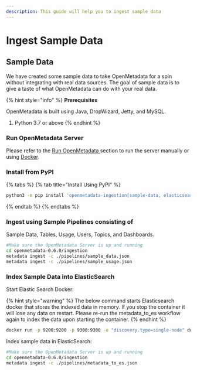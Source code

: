 ```yaml
---
description: This guide will help you to ingest sample data
---
```


# Ingest Sample Data

## Sample Data

We have created some sample data to take OpenMetadata for a spin without integrating with real data sources. The goal of sample data is to give a taste of what OpenMetadata can do with your real data.

{% hint style="info" %}
**Prerequisites**

OpenMetadata is built using Java, DropWizard, Jetty, and MySQL.

1. Python 3.7 or above
{% endhint %}

### Run OpenMetadata Server

Please refer to the [Run OpenMetadata ](../try-openmetadata/run-openmetadata.md#install-on-your-local-machine)section to run the server manually or using [Docker](../try-openmetadata/run-openmetadata.md#run-docker).

### Install from PyPI

{% tabs %}
{% tab title="Install Using PyPI" %}
```bash
python3 -m pip install 'openmetadata-ingestion[sample-data, elasticsearch]'
```
{% endtab %}
{% endtabs %}

### Ingest using Sample Pipelines consisting of

Sample Data, Tables, Usage, Users, Topics, and Dashboards.

```bash
#Make sure the OpenMetadata Server is up and running
cd openmetadata-0.6.0/ingestion
metadata ingest -c ./pipelines/sample_data.json
metadata ingest -c ./pipelines/sample_usage.json
```

### Index Sample Data into ElasticSearch

Start Elastic Search Docker:

{% hint style="warning" %}
The below command starts Elasticsearch docker that stores the indexed data in memory. If you stop the container it will lose any data on restart. Please re-run the metadata\_to\_es workflow again to index the data upon starting the container.
{% endhint %}

```bash
docker run -p 9200:9200 -p 9300:9300 -e "discovery.type=single-node" docker.elastic.co/elasticsearch/elasticsearch:7.10.2
```

Index sample data in ElasticSearch:

```bash
#Make sure the OpenMetadata Server is up and running
cd openmetadata-0.6.0/ingestion
metadata ingest -c ./pipelines/metadata_to_es.json
```
